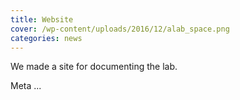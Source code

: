 ```yaml
---
title: Website
cover: /wp-content/uploads/2016/12/alab_space.png
categories: news
---
```

We made a site for documenting the lab.

Meta ... 
